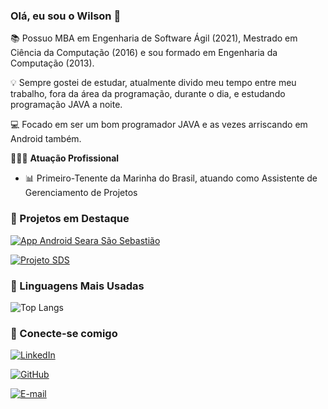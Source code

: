 ### Olá, eu sou o Wilson 👋

📚 Possuo MBA em Engenharia de Software Ágil (2021),
Mestrado em Ciência da Computação (2016) e sou formado em Engenharia da Computação (2013).

💡 Sempre gostei de estudar, atualmente divido meu tempo entre meu trabalho, fora da área da programação, durante o dia, e estudando programação JAVA a noite.

💻 Focado em ser um bom programador JAVA e as vezes arriscando em Android também.

🧑🏽‍💼 **Atuação Profissional**
- 📊 Primeiro-Tenente da Marinha do Brasil, atuando como Assistente de Gerenciamento de Projetos

### 📌 Projetos em Destaque

[![App Android Seara São Sebastião](https://github-readme-stats.vercel.app/api/pin/?username=wilfarias&repo=seara_sao_sebastiao_app)](https://github.com/wilfarias/seara_sao_sebastiao_app)

[![Projeto SDS](https://github-readme-stats.vercel.app/api/pin/?username=wilfarias&repo=projeto-sds3)](https://github.com/wilfarias/projeto-sds3)

### 🚀 Linguagens Mais Usadas

![Top Langs](https://github-readme-stats.vercel.app/api/top-langs/?username=wilfarias&layout=compact)

### 🔗 Conecte-se comigo

[![LinkedIn](https://img.shields.io/badge/-LinkedIn-000?style=for-the-badge&logo=linkedin&logoColor=30A3DC)](https://www.linkedin.com/wilsonlsfarias/)

[![GitHub](https://img.shields.io/badge/GitHub-000?style=for-the-badge&logo=github&logoColor=AA42F7)](https://github.com/wilfarias)

[![E-mail](https://img.shields.io/badge/-Email-000?style=for-the-badge&logo=gmail&logoColor=E94D5F)](mailto:wilsonluiz.dsf@gmail.com)

